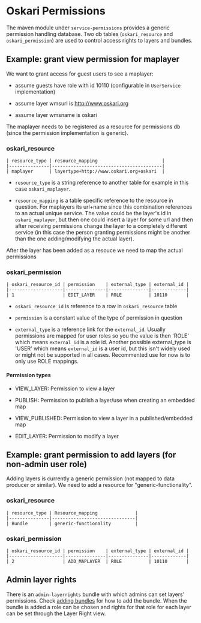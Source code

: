 # Oskari Permissions

The maven module under `service-permissions` provides a generic permission handling database. Two db tables (`oskari_resource` and `oskari_permission`) are used to control access rights to layers and bundles. 

## Example: grant view permission for maplayer

We want to grant access for guest users to see a maplayer:

* assume guests have role with id 10110 (configurable in `UserService` implementation)

* assume layer wmsurl is http://www.oskari.org

* assume layer wmsname is oskari

The maplayer needs to be registered as a resource for permissions db (since the permission implementation is generic).

### oskari_resource

    | resource_type | resource_mapping                        |
    |---------------|-----------------------------------------|
    | maplayer      | layertype+http://www.oskari.org+oskari  |


* `resource_type` is a string reference to another table for example in this case `oskari_maplayer`.

* `resource_mapping` is a table specific reference to the resource in question. For maplayers its url+name since this combination references to an actual unique service. The value could be the layer's id in `oskari_maplayer`, but then one could insert a layer for some url and then after receiving permissions change the layer to a completely different service (in this case the person granting permissions might be another than the one adding/modifying the actual layer).

After the layer has been added as a resouce we need to map the actual permissions

### oskari_permission

    | oskari_resource_id | permission    | external_type | external_id |
    |--------------------|---------------|---------------|-------------|
    | 1                  | EDIT_LAYER    | ROLE          | 10110       |


* `oskari_resource_id` is reference to a row in `oskari_resource` table

* `permission` is a constant value of the type of permission in question

* `external_type` is a reference link for the `external_id`. Usually permissions are mapped for user roles so you the value is then 'ROLE' which means `external_id` is a role id. Another possible external_type is 'USER' which means `external_id` is a user id, but this isn't widely used or might not be supported in all cases. Recommented use for now is to only use ROLE mappings.

#### Permission types

* VIEW_LAYER: Permission to view a layer

* PUBLISH: Permission to publish a layer/use when creating an embedded map

* VIEW_PUBLISHED: Permission to view a layer in a published/embedded map

* EDIT_LAYER: Permission to modify a layer

## Example: grant permission to add layers (for non-admin user role)

Adding layers is currently a generic permission (not mapped to data producer or similar). We need to add a resource for "generic-functionality".

### oskari_resource

    | resource_type | Resource_mapping              |
    |---------------|-------------------------------|
    | Bundle        | generic-functionality         |

### oskari_permission

    | oskari_resource_id | permission    | external_type | external_id |
    |--------------------|---------------|---------------|-------------|
    | 2                  | ADD_MAPLAYER  | ROLE          | 10110       |


## Admin layer rights

There is an `admin-layerrights` bundle with which admins can set layers' permissions. Check [adding bundles](/documentation/backend/adding-bundles) for how to add the bundle.
When the bundle is added a role can be chosen and rights for that role for each layer can be set through the Layer Right view.